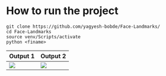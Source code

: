 # How to run the project 
~~~
git clone https://github.com/yagyesh-bobde/Face-Landmarks/
cd Face-Landmarks
source venv/Scripts/activate
python <finame>
~~~
| Output 1 | Output 2 | 
|---|---|
|![](https://github.com/yagyesh-bobde/Face-Landmarks/blob/main/assets/Images/Screenshot%202022-02-10%20100144.png) | ![](https://github.com/yagyesh-bobde/Face-Landmarks/blob/main/assets/Images/Screenshot%202022-02-10%20100249.png)|
